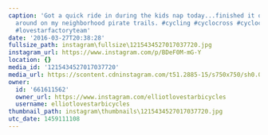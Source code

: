 ```yaml
---
caption: 'Got a quick ride in during the kids nap today...finished it off by playing
  around on my neighborhood pirate trails. #cycling #cyclocross #cyclocross365 #moots
  #lovestarfactoryteam'
date: '2016-03-27T20:38:28'
fullsize_path: instagram\fullsize\1215434527017037720.jpg
instagram_url: https://www.instagram.com/p/BDeF0M-mG-Y
location: {}
media_id: '1215434527017037720'
media_url: https://scontent.cdninstagram.com/t51.2885-15/s750x750/sh0.08/e35/12383674_920025991447123_895127784_n.jpg?ig_cache_key=MTIxNTQzNDUyNzAxNzAzNzcyMA%3D%3D.2
owner:
  id: '661611562'
  owner_url: https://www.instagram.com/elliotlovestarbicycles
  username: elliotlovestarbicycles
thumbnail_path: instagram\thumbnails\1215434527017037720.jpg
utc_date: 1459111108
---
```

